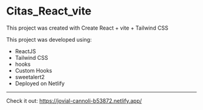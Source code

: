 # Citas_React_vite

This project was created with Create React + vite + Tailwind CSS

This project was developed using:

- ReactJS 
- Tailwind CSS
- hooks
- Custom Hooks
- sweetalert2
- Deployed on Netlify

____________________________________________________

Check it out: https://jovial-cannoli-b53872.netlify.app/
